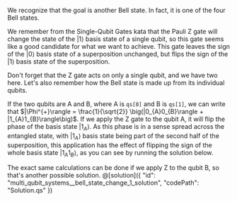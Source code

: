 We recognize that the goal is another Bell state. In fact, it is one of the four Bell states.

We remember from the Single-Qubit Gates kata that the Pauli Z gate will change the state of the $|1\rangle$ basis state of a single qubit, so this gate seems like a good candidate for what we want to achieve. This gate leaves the sign of the $|0\rangle$ basis state of a superposition unchanged, but flips the sign of the $|1\rangle$ basis state of the superposition.

Don't forget that the Z gate acts on only a single qubit, and we have two here.
Let's also remember how the Bell state is made up from its individual qubits.

If the two qubits are A and B, where A is `qs[0]` and B is `qs[1]`, we can write that
$|\Phi^{+}\rangle = \frac{1}{\sqrt{2}} \big(|0_{A}0_{B}\rangle + |1_{A}1_{B}\rangle\big)$.
If we apply the Z gate to the qubit A, it will flip the phase of the basis state $|1_A\rangle$. As this phase is in a sense spread across the entangled state, with $|1_A\rangle$ basis state being part of the second half of the superposition, this application has the effect of flipping the sign of the whole basis state $|1_A1_B\rangle$, as you can see by running the solution below.

The exact same calculations can be done if we apply Z to the qubit B, so that's another possible solution.
@[solution]({
"id": "multi_qubit_systems__bell_state_change_1_solution",
"codePath": "Solution.qs"
})
